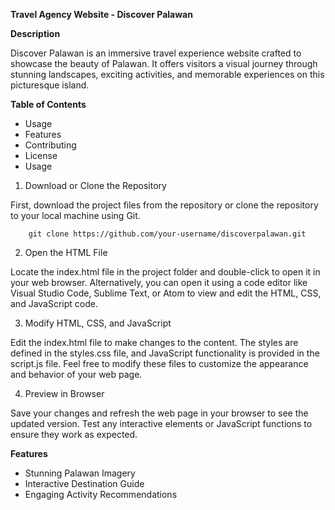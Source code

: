 **Travel Agency Website - Discover Palawan**

**Description**

Discover Palawan is an immersive travel experience website crafted to showcase the beauty of Palawan. It offers visitors a visual journey through stunning landscapes, exciting activities, and memorable experiences on this picturesque island.

**Table of Contents**

- Usage
- Features
- Contributing
- License
- Usage

1. Download or Clone the Repository
   
First, download the project files from the repository or clone the repository to your local machine using Git.

        git clone https://github.com/your-username/discoverpalawan.git

2. Open the HTML File
   
Locate the index.html file in the project folder and double-click to open it in your web browser. Alternatively, you can open it using a code editor like Visual Studio Code, Sublime Text, or Atom to view and edit the HTML, CSS, and JavaScript code.

3. Modify HTML, CSS, and JavaScript
   
Edit the index.html file to make changes to the content. The styles are defined in the styles.css file, and JavaScript functionality is provided in the script.js file. Feel free to modify these files to customize the appearance and behavior of your web page.

4. Preview in Browser
   
Save your changes and refresh the web page in your browser to see the updated version. Test any interactive elements or JavaScript functions to ensure they work as expected.

**Features**

- Stunning Palawan Imagery
- Interactive Destination Guide
- Engaging Activity Recommendations
